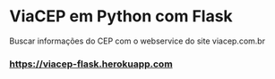 # ViaCEP em Python com Flask

Buscar informações do CEP com o webservice do site viacep.com.br

### https://viacep-flask.herokuapp.com
